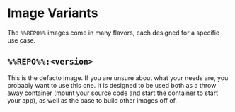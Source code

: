 # Image Variants

The `%%REPO%%` images come in many flavors, each designed for a specific use case.

## `%%REPO%%:<version>`

This is the defacto image. If you are unsure about what your needs are, you probably want to use this one. It is designed to be used both as a throw away container (mount your source code and start the container to start your app), as well as the base to build other images off of.
